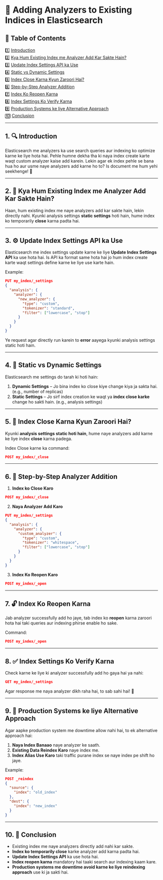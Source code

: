 # 📌 **Adding Analyzers to Existing Indices in Elasticsearch**

## 📜 **Table of Contents**
1️⃣ [Introduction](#1)  
2️⃣ [Kya Hum Existing Index me Analyzer Add Kar Sakte Hain?](#2)  
3️⃣ [Update Index Settings API ka Use](#3)  
4️⃣ [Static vs Dynamic Settings](#4)  
5️⃣ [Index Close Karna Kyun Zaroori Hai?](#5)  
6️⃣ [Step-by-Step Analyzer Addition](#6)  
7️⃣ [Index Ko Reopen Karna](#7)  
8️⃣ [Index Settings Ko Verify Karna](#8)  
9️⃣ [Production Systems ke liye Alternative Approach](#9)  
🔟 [Conclusion](#10)  

---

## 1. 🔍 **Introduction** <a id="1"></a>
Elasticsearch me analyzers ka use search queries aur indexing ko optimize karne ke liye hota hai. Pehle humne dekha tha ki naya index create karte waqt custom analyzer kaise add karein. Lekin agar ek index pehle se bana hua ho aur usme naye analyzers add karne ho to? Is document me hum yehi seekhenge! 🚀

---

## 2. 🧐 **Kya Hum Existing Index me Analyzer Add Kar Sakte Hain?** <a id="2"></a>
Haan, hum existing index me naye analyzers add kar sakte hain, lekin directly nahi. Kyunki analysis settings **static settings** hoti hain, hume index ko temporarily **close** karna padta hai.

---

## 3. ⚙️ **Update Index Settings API ka Use** <a id="3"></a>
Elasticsearch me index settings update karne ke liye **Update Index Settings API** ka use hota hai. Is API ka format same hota hai jo hum index create karte waqt settings define karne ke liye use karte hain.

Example:
```json
PUT my_index/_settings
{
  "analysis": {
    "analyzer": {
      "new_analyzer": {
        "type": "custom",
        "tokenizer": "standard",
        "filter": ["lowercase", "stop"]
      }
    }
  }
}
```
Ye request agar directly run karein to **error** aayega kyunki analysis settings static hoti hain.

---

## 4. 🔄 **Static vs Dynamic Settings** <a id="4"></a>
Elasticsearch me settings do tarah ki hoti hain:
1. **Dynamic Settings** – Jo bina index ko close kiye change kiya ja sakta hai. (e.g., number of replicas)
2. **Static Settings** – Jo sirf index creation ke waqt ya **index close karke** change ho sakti hain. (e.g., analysis settings)

---

## 5. 🚧 **Index Close Karna Kyun Zaroori Hai?** <a id="5"></a>
Kyunki **analysis settings static hoti hain**, hume naye analyzers add karne ke liye index **close** karna padega.

Index Close karne ka command:
```json
POST my_index/_close
```

---

## 6. 🔧 **Step-by-Step Analyzer Addition** <a id="6"></a>
1. **Index ko Close Karo**
```json
POST my_index/_close
```

2. **Naya Analyzer Add Karo**
```json
PUT my_index/_settings
{
  "analysis": {
    "analyzer": {
      "custom_analyzer": {
        "type": "custom",
        "tokenizer": "whitespace",
        "filter": ["lowercase", "stop"]
      }
    }
  }
}
```

3. **Index Ko Reopen Karo**
```json
POST my_index/_open
```

---

## 7. 🔓 **Index Ko Reopen Karna** <a id="7"></a>
Jab analyzer successfully add ho jaye, tab index ko **reopen** karna zaroori hota hai taki queries aur indexing phirse enable ho sake.

Command:
```json
POST my_index/_open
```

---

## 8. ✅ **Index Settings Ko Verify Karna** <a id="8"></a>
Check karne ke liye ki analyzer successfully add ho gaya hai ya nahi:
```json
GET my_index/_settings
```

Agar response me naya analyzer dikh raha hai, to sab sahi hai! 🎉

---

## 9. 🏢 **Production Systems ke liye Alternative Approach** <a id="9"></a>
Agar aapke production system me downtime allow nahi hai, to ek alternative approach hai:
1. **Naya Index Banaao** naye analyzer ke saath.
2. **Existing Data Reindex Karo** naye index me.
3. **Index Alias Use Karo** taki traffic purane index se naye index pe shift ho jaye.

Example:
```json
POST _reindex
{
  "source": {
    "index": "old_index"
  },
  "dest": {
    "index": "new_index"
  }
}
```

---

## 10. 🎯 **Conclusion** <a id="10"></a>
- Existing index me naye analyzers directly add nahi kar sakte.
- **Index ko temporarily close** karke analyzer add karna padta hai.
- **Update Index Settings API** ka use hota hai.
- **Index reopen karna** mandatory hai taaki search aur indexing kaam kare.
- **Production systems me downtime avoid karne ke liye reindexing approach** use ki ja sakti hai.

